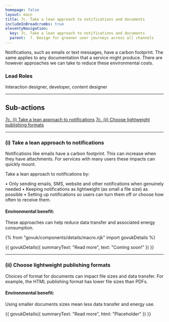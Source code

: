 ```yaml
---
homepage: false
layout: main
title: 7c. Take a lean approach to notifications and documents
includeInBreadcrumbs: true
eleventyNavigation:
  key: 7c. Take a lean approach to notifications and documents
  parent:  7. Design for greener user journeys across all channels
---
```


Notifications, such as emails or text messages, have a carbon footprint. The same applies to any documentation that a service might produce. There are however approaches we can take to reduce these environmental costs.

### Lead Roles

Interaction designer, developer, content designer

* * *

## Sub-actions

[7c. (i) Take a lean approach to notifications](#(i)-take-a-lean-approach-to-notifications)
[7c. (ii) Choose lightweight publishing formats](#(ii)-choose-lightweight-publishing-formats)
* * *

###  (i) Take a lean approach to notifications

Notifications like emails have a carbon footprint. This can increase when they have attachments. For services with many users these impacts can quickly mount.

Take a lean approach to notifications by:

• Only sending emails, SMS, website and other notifications when genuinely needed
• Keeping notifications as lightweight (as small a file size) as possible
• Setting up notifications so users can turn them off or choose how often to receive them.  

#### Environmental benefit: 
These approaches can help reduce data transfer and associated energy consumption.

{% from "govuk/components/details/macro.njk" import govukDetails %}

{{ govukDetails({
  summaryText: "Read more",
  text: "Coming soon!"
}) }}
* * *

###  (ii) Choose lightweight publishing formats

Choices of format for documents can impact file sizes and data transfer. For example, the HTML publishing format has lower file sizes than PDFs.

#### Environmental benefit: 
Using smaller documents sizes mean less data transfer and energy use.

{{ govukDetails({
  summaryText: "Read more",
  html: "Placeholder"
}) }}
